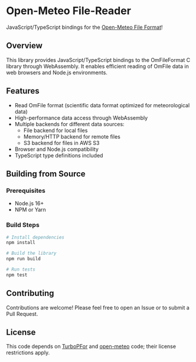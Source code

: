 # Open-Meteo File-Reader

JavaScript/TypeScript bindings for the [Open-Meteo File Format](https://github.com/open-meteo/om-file-format/)!

## Overview

This library provides JavaScript/TypeScript bindings to the OmFileFormat C library through WebAssembly. It enables efficient reading of OmFile data in web browsers and Node.js environments.

## Features

- Read OmFile format (scientific data format optimized for meteorological data)
- High-performance data access through WebAssembly
- Multiple backends for different data sources:
  - File backend for local files
  - Memory/HTTP backend for remote files
  - S3 backend for files in AWS S3
- Browser and Node.js compatibility
- TypeScript type definitions included

## Building from Source

### Prerequisites

- Node.js 16+
- NPM or Yarn

### Build Steps

```bash
# Install dependencies
npm install

# Build the library
npm run build

# Run tests
npm test
```

## Contributing

Contributions are welcome! Please feel free to open an Issue or to submit a Pull Request.

## License

This code depends on [TurboPFor](https://github.com/powturbo/TurboPFor-Integer-Compression) and [open-meteo](https://github.com/open-meteo/open-meteo) code; their license restrictions apply.
